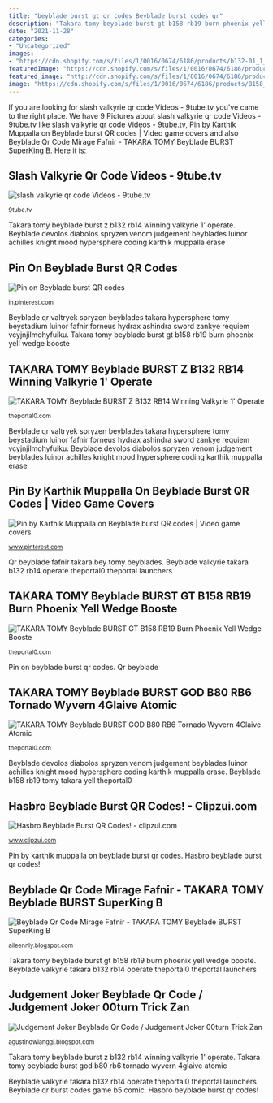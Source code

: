 ```yaml
---
title: "beyblade burst gt qr codes Beyblade burst codes qr"
description: "Takara tomy beyblade burst gt b158 rb19 burn phoenix yell wedge booste"
date: "2021-11-28"
categories:
- "Uncategorized"
images:
- "https://cdn.shopify.com/s/files/1/0016/0674/6186/products/b132-01_1_5448b8b7-3b66-4ffb-b288-44aa347ad38f_1200x1200.jpg?v=1551277966"
featuredImage: "https://cdn.shopify.com/s/files/1/0016/0674/6186/products/B158_1_ffcd09ae-cbc2-452d-800d-aa00150973ee_1200x1200.jpg?v=1582554585"
featured_image: "http://cdn.shopify.com/s/files/1/0016/0674/6186/products/tornado_wyvern_2_1_892b2de1-7e4a-4daf-bcbc-0ca24ec7db21_1200x1200.jpg?v=1549314943"
image: "https://cdn.shopify.com/s/files/1/0016/0674/6186/products/B158_1_ffcd09ae-cbc2-452d-800d-aa00150973ee_1200x1200.jpg?v=1582554585"
---
```


If you are looking for slash valkyrie qr code Videos - 9tube.tv you've came to the right place. We have 9 Pictures about slash valkyrie qr code Videos - 9tube.tv like slash valkyrie qr code Videos - 9tube.tv, Pin by Karthik Muppalla on Beyblade burst QR codes | Video game covers and also Beyblade Qr Code Mirage Fafnir - TAKARA TOMY Beyblade BURST SuperKing B. Here it is:

## Slash Valkyrie Qr Code Videos - 9tube.tv

![slash valkyrie qr code Videos - 9tube.tv](https://ytimg.googleusercontent.com/vi/zNxXbDCxeUU/mqdefault.jpg "Beyblade burst codes qr")

<small>9tube.tv</small>

Takara tomy beyblade burst z b132 rb14 winning valkyrie 1&#039; operate. Beyblade devolos diabolos spryzen venom judgement beyblades luinor achilles knight mood hypersphere coding karthik muppalla erase

## Pin On Beyblade Burst QR Codes

![Pin on Beyblade burst QR codes](https://i.pinimg.com/736x/45/52/fb/4552fb64415b3857349a78d9240bdd23.jpg "Beyblade qr valtryek spryzen beyblades takara hypersphere tomy beystadium luinor fafnir forneus hydrax ashindra sword zankye requiem vcyjnjilmohyfuiku")

<small>in.pinterest.com</small>

Beyblade qr valtryek spryzen beyblades takara hypersphere tomy beystadium luinor fafnir forneus hydrax ashindra sword zankye requiem vcyjnjilmohyfuiku. Takara tomy beyblade burst gt b158 rb19 burn phoenix yell wedge booste

## TAKARA TOMY Beyblade BURST Z B132 RB14 Winning Valkyrie 1&#039; Operate

![TAKARA TOMY Beyblade BURST Z B132 RB14 Winning Valkyrie 1&#039; Operate](https://cdn.shopify.com/s/files/1/0016/0674/6186/products/b132-01_1_5448b8b7-3b66-4ffb-b288-44aa347ad38f_1200x1200.jpg?v=1551277966 "Qr beyblade fafnir takara bey tomy beyblades")

<small>theportal0.com</small>

Beyblade qr valtryek spryzen beyblades takara hypersphere tomy beystadium luinor fafnir forneus hydrax ashindra sword zankye requiem vcyjnjilmohyfuiku. Beyblade devolos diabolos spryzen venom judgement beyblades luinor achilles knight mood hypersphere coding karthik muppalla erase

## Pin By Karthik Muppalla On Beyblade Burst QR Codes | Video Game Covers

![Pin by Karthik Muppalla on Beyblade burst QR codes | Video game covers](https://i.pinimg.com/736x/8f/b5/ab/8fb5ab5d03b59041b7356043f5a96547.jpg "Beyblade qr valtryek spryzen beyblades takara hypersphere tomy beystadium luinor fafnir forneus hydrax ashindra sword zankye requiem vcyjnjilmohyfuiku")

<small>www.pinterest.com</small>

Qr beyblade fafnir takara bey tomy beyblades. Beyblade valkyrie takara b132 rb14 operate theportal0 theportal launchers

## TAKARA TOMY Beyblade BURST GT B158 RB19 Burn Phoenix Yell Wedge Booste

![TAKARA TOMY Beyblade BURST GT B158 RB19 Burn Phoenix Yell Wedge Booste](https://cdn.shopify.com/s/files/1/0016/0674/6186/products/B158_1_ffcd09ae-cbc2-452d-800d-aa00150973ee_1200x1200.jpg?v=1582554585 "Beyblade valkyrie takara b132 rb14 operate theportal0 theportal launchers")

<small>theportal0.com</small>

Pin on beyblade burst qr codes. Qr beyblade

## TAKARA TOMY Beyblade BURST GOD B80 RB6 Tornado Wyvern 4Glaive Atomic

![TAKARA TOMY Beyblade BURST GOD B80 RB6 Tornado Wyvern 4Glaive Atomic](http://cdn.shopify.com/s/files/1/0016/0674/6186/products/tornado_wyvern_2_1_892b2de1-7e4a-4daf-bcbc-0ca24ec7db21_1200x1200.jpg?v=1549314943 "Beyblade b158 rb19 tomy takara yell theportal0")

<small>theportal0.com</small>

Beyblade devolos diabolos spryzen venom judgement beyblades luinor achilles knight mood hypersphere coding karthik muppalla erase. Beyblade b158 rb19 tomy takara yell theportal0

## Hasbro Beyblade Burst QR Codes! - Clipzui.com

![Hasbro Beyblade Burst QR Codes! - clipzui.com](https://i.ytimg.com/vi/tWt0qCbzniw/sddefault.jpg "Pin by karthik muppalla on beyblade burst qr codes")

<small>www.clipzui.com</small>

Pin by karthik muppalla on beyblade burst qr codes. Hasbro beyblade burst qr codes!

## Beyblade Qr Code Mirage Fafnir - TAKARA TOMY Beyblade BURST SuperKing B

![Beyblade Qr Code Mirage Fafnir - TAKARA TOMY Beyblade BURST SuperKing B](https://i3.wp.com/tokutakutoys-bey.ocnk.biz/data/tokutakutoys-bey/product/20170414_2c825d.jpg "Qr beyblade")

<small>aileennly.blogspot.com</small>

Takara tomy beyblade burst gt b158 rb19 burn phoenix yell wedge booste. Beyblade valkyrie takara b132 rb14 operate theportal0 theportal launchers

## Judgement Joker Beyblade Qr Code / Judgement Joker 00turn Trick Zan

![Judgement Joker Beyblade Qr Code / Judgement Joker 00turn Trick Zan](https://lh5.googleusercontent.com/proxy/yxgv-2IMw8ujsVe9bG4OTngGrKROJcfX6MI5lXEim1HEVzkNOCEO5vU0-_b3zpLK_bpsbMNyGuxOj19zBrceeeaZE2OnjlU8vtnHa7b55cvn0sSeJTDNredUBQ=w1200-h630-p-k-no-nu "Beyblade b158 rb19 tomy takara yell theportal0")

<small>agustindwianggi.blogspot.com</small>

Takara tomy beyblade burst z b132 rb14 winning valkyrie 1&#039; operate. Takara tomy beyblade burst god b80 rb6 tornado wyvern 4glaive atomic

Beyblade valkyrie takara b132 rb14 operate theportal0 theportal launchers. Beyblade qr burst codes game b5 comic. Hasbro beyblade burst qr codes!
